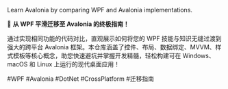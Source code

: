 Learn Avalonia by comparing WPF and Avalonia implementations.

🚀 **从 WPF 平滑迁移至 Avalonia 的终极指南！**

通过实现相同功能的代码对比，直观展示如何将您的 WPF 技能与知识无缝过渡到强大的跨平台 Avalonia 框架。本仓库涵盖了控件、布局、数据绑定、MVVM、样式模板等核心概念，助您快速避坑并掌握开发精髓，轻松构建可在 Windows、macOS 和 Linux 上运行的现代桌面应用！

#WPF #Avalonia #DotNet #CrossPlatform #迁移指南

